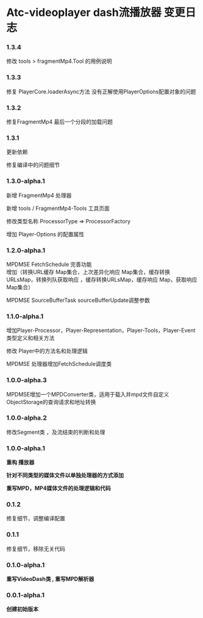 # Atc-videoplayer dash流播放器 变更日志

### 1.3.4

修改 tools > fragmentMp4.Tool 的用例说明

### 1.3.3

修复 PlayerCore.loaderAsync方法 没有正解使用PlayerOptions配置对象的问题

### 1.3.2
 
修复FragmentMp4 最后一个分段的加载问题

### 1.3.1

更新依赖

修复编译中的问题细节


### 1.3.0-alpha.1
 
新增 FragmentMp4 处理器

新增 tools / FragmentMp4-Tools 工具页面

修改类型名称 ProcessorType => ProcessorFactory 

增加 Player-Options 的配置属性

### 1.2.0-alpha.1 
 
MPDMSE FetchSchedule 完善功能  
增加（转换URL缓存 Map集合，上次差异化响应 Map集合，缓存转换URLsMap，转换列队获取响应 ，缓存转换URLsMap，缓存响应 Map，获取响应 Map集合）

MPDMSE SourceBufferTask sourceBufferUpdate调整参数 

### 1.1.0-alpha.1 

增加Player-Processor，Player-Representation，Player-Tools，Player-Event类型定义和相关方法

修改 Player中的方法名和处理逻辑

MPDMSE 处理器增加FetchSchedule调度类


### 1.0.0-alpha.3

MPDMSE增加一个MPDConverter类，适用于载入并mpd文件自定义ObjectStorage的查询请求和地址转换


### 1.0.0-alpha.2

修改Segment类 ，及流结束的判断和处理

### 1.0.0-alpha.1

**重构 播放器**

**针对不同类型的媒体文件以单独处理器的方式添加**

**重写MPD，MP4媒体文件的处理逻辑和代码**

### 0.1.2

修复细节，调整编译配置

### 0.1.1

修复细节，移除无关代码

### 0.1.0-alpha.1

**重写VideoDash类 , 重写MPD解析器**

### 0.0.1-alpha.1

**创建初始版本**
 